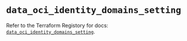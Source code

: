 # `data_oci_identity_domains_setting`

Refer to the Terraform Registory for docs: [`data_oci_identity_domains_setting`](https://registry.terraform.io/providers/oracle/oci/6.18.0/docs/data-sources/identity_domains_setting).
